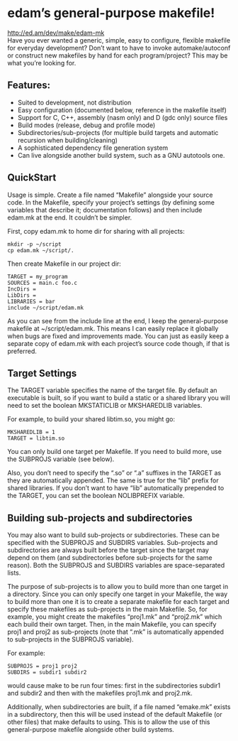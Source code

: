 # edam’s general-purpose makefile!

http://ed.am/dev/make/edam-mk  
Have you ever wanted a generic, simple, easy to configure, flexible makefile for everyday development? Don’t want to have to invoke automake/autoconf or construct new makefiles by hand for each program/project? This may be what you’re looking for.

## Features:

- Suited to development, not distribution
- Easy configuration (documented below, reference in the makefile itself)
- Support for C, C++, assembly (nasm only) and D (gdc only) source files
- Build modes (release, debug and profile mode)
- Subdirectories/sub-projects (for multiple build targets and automatic recursion when building/cleaning)
- A sophisticated dependency file generation system
- Can live alongside another build system, such as a GNU autotools one.


## QuickStart

Usage is simple. Create a file named “Makefile” alongside your source code. In the Makefile, specify your project’s settings (by defining some variables that describe it; documentation follows) and then include edam.mk at the end. It couldn’t be simpler.

First, copy edam.mk to home dir for sharing with all projects:
```
mkdir -p ~/script
cp edam.mk ~/script/.
```
Then create Makefile in our project dir:
```
TARGET = my_program
SOURCES = main.c foo.c
IncDirs =
LibDirs =
LIBRARIES = bar
include ~/script/edam.mk
```
As you can see from the include line at the end, I keep the general-purpose makefile at ~/script/edam.mk. This means I can easily replace it globally when bugs are fixed and improvements made. You can just as easily keep a separate copy of edam.mk with each project’s source code though, if that is preferred.

## Target Settings

The TARGET variable specifies the name of the target file. By default an executable is built, so if you want to build a static or a shared library you will need to set the boolean MKSTATICLIB or MKSHAREDLIB variables.

For example, to build your shared libtim.so, you might go:
```
MKSHAREDLIB = 1
TARGET = libtim.so
```
You can only build one target per Makefile. If you need to build more, use the SUBPROJS variable (see below).

Also, you don’t need to specify the “.so” or “.a” suffixes in the TARGET as they are automatically appended. The same is true for the “lib” prefix for shared libraries. If you don’t want to have “lib” automatically prepended to the TARGET, you can set the boolean NOLIBPREFIX variable.

## Building sub-projects and subdirectories

You may also want to build sub-projects or subdirectories. These can be specified with the SUBPROJS and SUBDIRS variables. Sub-projects and subdirectories are always built before the target since the target may depend on them (and subdirectories before sub-projects for the same reason). Both the SUBPROJS and SUBDIRS variables are space-separated lists.

The purpose of sub-projects is to allow you to build more than one target in a directory. Since you can only specify one target in your Makefile, the way to build more than one it is to create a separate makefile for each target and specify these makefiles as sub-projects in the main Makefile. So, for example, you might create the makefiles “proj1.mk” and “proj2.mk” which each build their own target. Then, in the main Makefile, you can specify proj1 and proj2 as sub-projects (note that “.mk” is automatically appended to sub-projects in the SUBPROJS variable).

For example:
```
SUBPROJS = proj1 proj2
SUBDIRS = subdir1 subdir2
```
would cause make to be run four times: first in the subdirectories subdir1 and subdir2 and then with the makefiles proj1.mk and proj2.mk.

Additionally, when subdirectories are built, if a file named “emake.mk” exists in a subdirectory, then this will be used instead of the default Makefile (or other files) that make defaults to using. This is to allow the use of this general-purpose makefile alongside other build systems.
